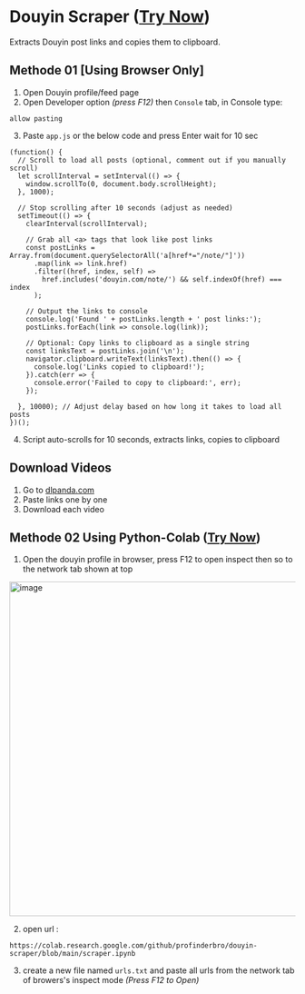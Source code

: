 # Douyin Scraper ([Try Now](https://colab.research.google.com/github/profinderbro/douyin-scraper/blob/main/scraper.ipynb))

Extracts Douyin post links and copies them to clipboard.

## Methode 01 [Using Browser Only]

1. Open Douyin profile/feed page
2. Open Developer option _(press F12)_ then `Console` tab, in Console type:
```
allow pasting
```
3. Paste `app.js` or the below code and press Enter wait for 10 sec 

```
(function() {
  // Scroll to load all posts (optional, comment out if you manually scroll)
  let scrollInterval = setInterval(() => {
    window.scrollTo(0, document.body.scrollHeight);
  }, 1000);

  // Stop scrolling after 10 seconds (adjust as needed)
  setTimeout(() => {
    clearInterval(scrollInterval);
    
    // Grab all <a> tags that look like post links
    const postLinks = Array.from(document.querySelectorAll('a[href*="/note/"]'))
      .map(link => link.href)
      .filter((href, index, self) => 
        href.includes('douyin.com/note/') && self.indexOf(href) === index
      );

    // Output the links to console
    console.log('Found ' + postLinks.length + ' post links:');
    postLinks.forEach(link => console.log(link));

    // Optional: Copy links to clipboard as a single string
    const linksText = postLinks.join('\n');
    navigator.clipboard.writeText(linksText).then(() => {
      console.log('Links copied to clipboard!');
    }).catch(err => {
      console.error('Failed to copy to clipboard:', err);
    });

  }, 10000); // Adjust delay based on how long it takes to load all posts
})();
```

4. Script auto-scrolls for 10 seconds, extracts links, copies to clipboard

## Download Videos

1. Go to [dlpanda.com](https://dlpanda.com/)
2. Paste links one by one
3. Download each video

## Methode 02 Using Python-Colab ([Try Now](https://colab.research.google.com/github/profinderbro/douyin-scraper/blob/main/scraper.ipynb))

1. Open the douyin profile in browser, press F12 to open inspect then so to the network tab shown at top 

<img width="1395" height="589" alt="image" src="https://github.com/user-attachments/assets/89238cc2-d718-47f6-8825-c2e0f0055b6e" />

2. open url :
```
https://colab.research.google.com/github/profinderbro/douyin-scraper/blob/main/scraper.ipynb
```
3. create a new file named `urls.txt` and paste all urls from the network tab of browers's inspect mode _(Press F12 to Open)_
